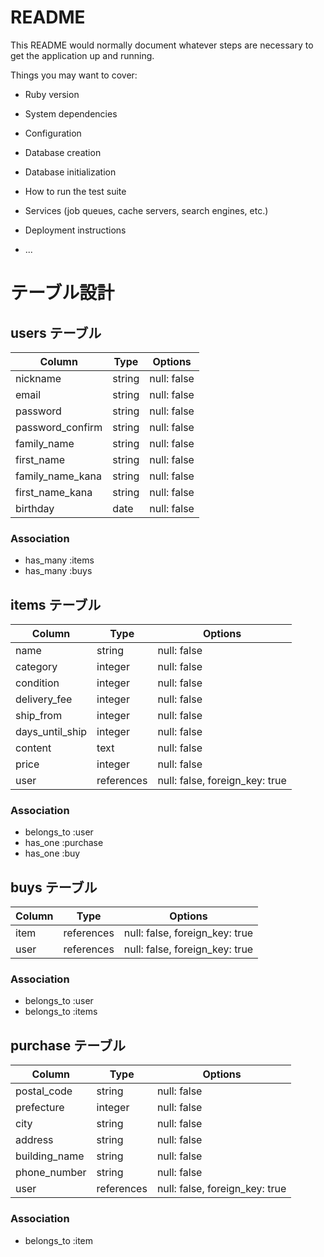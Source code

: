 # README

This README would normally document whatever steps are necessary to get the
application up and running.

Things you may want to cover:

* Ruby version

* System dependencies

* Configuration

* Database creation

* Database initialization

* How to run the test suite

* Services (job queues, cache servers, search engines, etc.)

* Deployment instructions

* ...

# テーブル設計

## users テーブル

| Column            | Type   | Options     |
| ---------         | ------ | ----------- |
| nickname          | string | null: false |
| email             | string | null: false |
| password          | string | null: false |
| password_confirm  | string | null: false |
| family_name       | string | null: false |
| first_name        | string | null: false |
| family_name_kana  | string | null: false |
| first_name_kana   | string | null: false |
| birthday          | date   | null: false |


### Association
- has_many :items
- has_many :buys


## items テーブル

| Column             | Type        | Options                        |
| ------             | ------      | -----------                    |
| name               | string      | null: false                    |
| category           | integer     | null: false                    |
| condition          | integer     | null: false                    |
| delivery_fee       | integer     | null: false                    |
| ship_from          | integer     | null: false                    |
| days_until_ship    | integer     | null: false                    |
| content            | text        | null: false                    |
| price              | integer     | null: false                    |
| user               | references  | null: false, foreign_key: true |

### Association
- belongs_to :user
- has_one :purchase
- has_one :buy


## buys テーブル

| Column            |     Type   | Options                        |
| ---------         |   ------   | -----------                    |
| item              | references | null: false, foreign_key: true |
| user              | references | null: false, foreign_key: true |

### Association
- belongs_to :user
- belongs_to :items


## purchase テーブル

| Column            |   Type       | Options                        |
| ---------         |   ------     | -----------                    |
| postal_code       |   string     | null: false                    |
| prefecture        |   integer    | null: false                    |
| city              |   string     | null: false                    |
| address           |   string     | null: false                    |
| building_name     |   string     | null: false                    |
| phone_number      |   string     | null: false                    |
| user              |   references | null: false, foreign_key: true |

### Association
- belongs_to :item